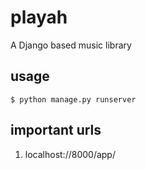 # playah
A Django based music library

## usage
``` 
$ python manage.py runserver
```
## important urls
1. localhost://8000/app/